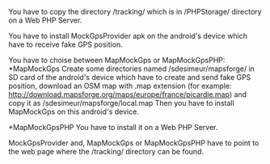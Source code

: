 You have to copy the directory /tracking/ which is in /PHPStorage/ directory on a Web PHP Server.

You have to install MockGpsProvider apk on the android's device which have to receive fake GPS position.

You have to choise between MapMockGps or MapMockGpsPHP:
*MapMockGps
Create some directories named /sdesimeur/mapsforge/ in SD card of the android's device  which have to create and send fake GPS position, download an OSM map with .map extension (for example: http://download.mapsforge.org/maps/europe/france/picardie.map) and copy it as /sdesimeur/mapsforge/local.map
Then you have to install MapMockGps on this android's device.

*MapMockGpsPHP
You have to install it on a Web PHP Server.

MockGpsProvider and, MapMockGps or MapMockGpsPHP have to point to the web page where the /tracking/ directory can be found.

